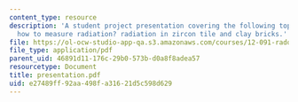 ```yaml
---
content_type: resource
description: 'A student project presentation covering the following topics: introduction,
  how to measure radiation? radiation in zircon tile and clay bricks.'
file: https://ol-ocw-studio-app-qa.s3.amazonaws.com/courses/12-091-radon-research-in-multidisciplines-a-review-january-iap-2007/e27489ff92aa498fa31621d5c598d629_presentation.pdf
file_type: application/pdf
parent_uid: 46891d11-176c-29b0-573b-d0a8f8adea57
resourcetype: Document
title: presentation.pdf
uid: e27489ff-92aa-498f-a316-21d5c598d629
---
```

